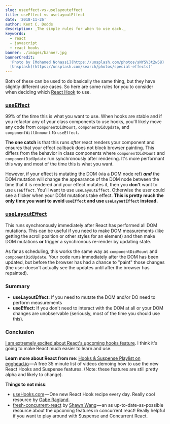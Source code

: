 ```yaml
---
slug: useeffect-vs-uselayouteffect
title: useEffect vs useLayoutEffect
date: '2018-11-26'
author: Kent C. Dodds
description: _The simple rules for when to use each._
keywords:
  - react
  - javascript
  - react hooks
banner: ./images/banner.jpg
bannerCredit:
  'Photo by [Mohamed Nohassi](https://unsplash.com/photos/sNYSV3t2w58) on
  [Unsplash](https://unsplash.com/search/photos/special-effects)'
---
```


Both of these can be used to do basically the same thing, but they have slightly
different use cases. So here are some rules for you to consider when deciding
which [React Hook](https://reactjs.org/hooks) to use.

### [useEffect](https://reactjs.org/docs/hooks-reference.html#useeffect)

99% of the time this is what you want to use. When hooks are stable and if you
refactor any of your class components to use hooks, you'll likely move any code
from `componentDidMount`, `componentDidUpdate`, and `componentWillUnmount` to
`useEffect`.

**The one catch** is that this runs _after_ react renders your component and
ensures that your effect callback does not block browser painting. This differs
from the behavior in class components where `componentDidMount` and
`componentDidUpdate` run synchronously after rendering. It's more performant
this way and most of the time this is what you want.

However, if your effect is mutating the DOM (via a DOM node ref) **_and_** the
DOM mutation will change the appearance of the DOM node between the time that it
is rendered and your effect mutates it, then you **don't** want to use
`useEffect`. You'll want to use `useLayoutEffect`. Otherwise the user could see
a flicker when your DOM mutations take effect. **This is pretty much the only
time you want to avoid `useEffect` and use `useLayoutEffect` instead.**

### [useLayoutEffect](https://reactjs.org/docs/hooks-reference.html#uselayouteffect)

This runs synchronously immediately after React has performed all DOM mutations.
This can be useful if you need to make DOM measurements (like getting the scroll
position or other styles for an element) and then make DOM mutations **or**
trigger a synchronous re-render by updating state.

As far as scheduling, this works the same way as `componentDidMount` and
`componentDidUpdate`. Your code runs immediately after the DOM has been updated,
but before the browser has had a chance to "paint" those changes (the user
doesn't actually see the updates until after the browser has repainted).

### Summary

- **useLayoutEffect:** If you need to mutate the DOM and/or DO need to perform
  measurements
- **useEffect:** If you don't need to interact with the DOM at all or your DOM
  changes are unobservable (seriously, most of the time you should use this).

### Conclusion

[I am extremely excited about React's upcoming hooks feature](https://youtu.be/0jlTw2XI7I8?t=39s&list=PLV5CVI1eNcJgCrPH_e6d57KRUTiDZgs0u).
I think it's going to make React much easier to learn and use.

**Learn more about React from me**:
[Hooks & Suspense Playlist on egghead.io](http://kcd.im/hooks-and-suspense) — A
free 35 minute list of videos demoing how to use the new React Hooks and
Suspense features. (Note: these features are still pretty alpha and likely to
change).

**Things to not miss**:

- [useHooks.com](https://usehooks.com) — One new React Hook recipe every day.
  Really cool resource by [Gabe Ragland](https://twitter.com/gabe_ragland).
- [fresh-concurrent-react](https://github.com/sw-yx/fresh-concurrent-react) by
  [Shawn Wang](https://twitter.com/swyx) — an as up-to-date-as-possible resource
  about the upcoming features in concurrent react! Really helpful if you want to
  play around with Suspense and Concurrent React.
